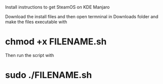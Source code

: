 Install instructions to get SteamOS on KDE Manjaro

Download the install files and then open termninal in Downloads folder and make the files executable with 

# chmod +x FILENAME.sh

Then run the script with
# sudo ./FILENAME.sh

